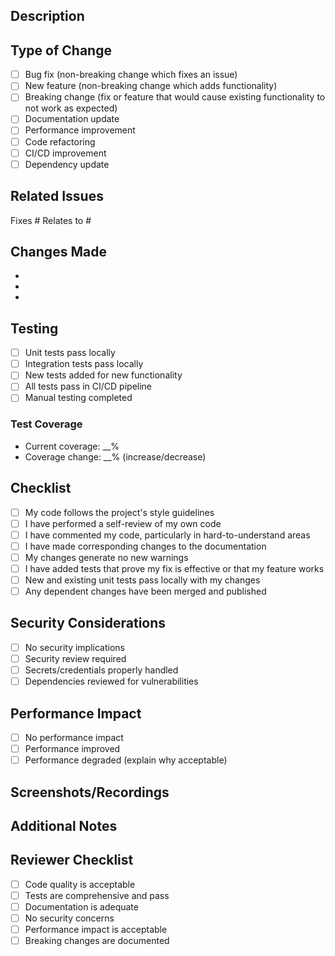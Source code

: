 ## Description

<!-- Provide a brief description of the changes in this PR -->

## Type of Change

<!-- Mark the relevant option with an "x" -->

- [ ] Bug fix (non-breaking change which fixes an issue)
- [ ] New feature (non-breaking change which adds functionality)
- [ ] Breaking change (fix or feature that would cause existing functionality to not work as expected)
- [ ] Documentation update
- [ ] Performance improvement
- [ ] Code refactoring
- [ ] CI/CD improvement
- [ ] Dependency update

## Related Issues

<!-- Link any related issues using #issue_number -->

Fixes #
Relates to #

## Changes Made

<!-- List the main changes made in this PR -->

-
-
-

## Testing

<!-- Describe the testing you've done -->

- [ ] Unit tests pass locally
- [ ] Integration tests pass locally
- [ ] New tests added for new functionality
- [ ] All tests pass in CI/CD pipeline
- [ ] Manual testing completed

### Test Coverage

- Current coverage: __%
- Coverage change: __% (increase/decrease)

## Checklist

<!-- Mark completed items with an "x" -->

- [ ] My code follows the project's style guidelines
- [ ] I have performed a self-review of my own code
- [ ] I have commented my code, particularly in hard-to-understand areas
- [ ] I have made corresponding changes to the documentation
- [ ] My changes generate no new warnings
- [ ] I have added tests that prove my fix is effective or that my feature works
- [ ] New and existing unit tests pass locally with my changes
- [ ] Any dependent changes have been merged and published

## Security Considerations

<!-- Describe any security implications or considerations -->

- [ ] No security implications
- [ ] Security review required
- [ ] Secrets/credentials properly handled
- [ ] Dependencies reviewed for vulnerabilities

## Performance Impact

<!-- Describe any performance implications -->

- [ ] No performance impact
- [ ] Performance improved
- [ ] Performance degraded (explain why acceptable)

## Screenshots/Recordings

<!-- If applicable, add screenshots or recordings to help explain your changes -->

## Additional Notes

<!-- Add any additional notes, context, or considerations for reviewers -->

## Reviewer Checklist

<!-- For reviewers - mark completed items with an "x" -->

- [ ] Code quality is acceptable
- [ ] Tests are comprehensive and pass
- [ ] Documentation is adequate
- [ ] No security concerns
- [ ] Performance impact is acceptable
- [ ] Breaking changes are documented
